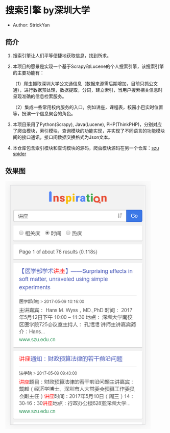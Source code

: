 # 搜索引擎 by深圳大学

* Author: StrickYan 

## 简介

1. 搜索引擎让人们平等便捷地获取信息，找到所求。

2. 本项目的愿景是实现一个基于Scrapy和Lucene的个人搜索引擎，该搜索引擎的主要功能有：

   （1）爬虫抓取深圳大学公文通信息（数据来源需后期增加，目前只抓公文通），进行数据预处理，数据提取，分词，建立索引，当用户搜索相关信息时呈现准确的信息检索服务。

   （2）集成一些常用校内服务的入口，例如讲座，课程表，校园小巴实时位置等，扮演一个信息聚合的角色。

3. 本项目采用了Python(Scrapy), Java(Lucene), PHP(ThinkPHP)，分别对应了爬虫模块，索引模块，查询模块的功能实现，并实现了不同语言的功能模块间的接口通讯，接口间数据交换格式为Json文本。

4. 本仓库包含索引模块和查询模块的源码，爬虫模块源码在另一个仓库：[szu spider](https://github.com/StrickYan/szuspider)


## 效果图

![](https://raw.githubusercontent.com/StrickYan/ins/master/example_2.png)
